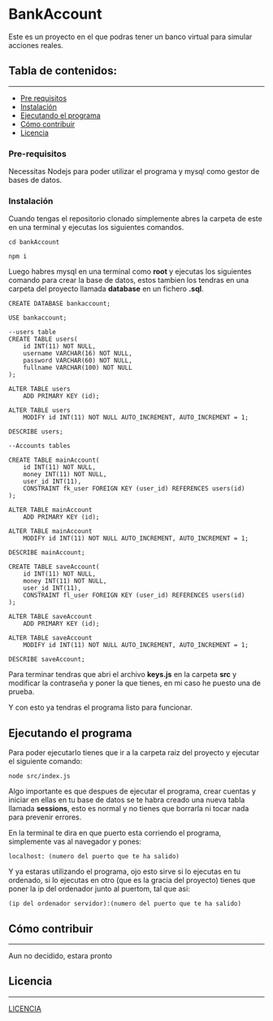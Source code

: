 # BankAccount

Este es un proyecto en el que podras tener un banco virtual para simular acciones reales.

## Tabla de contenidos:
---

- [Pre requisitos](#pre-requisitos)
- [Instalación](#instalación)
- [Ejecutando el programa](#ejecutando-el-programa)
- [Cómo contribuir](#cómo-contribuir)
- [Licencia](#licencia)

### Pre-requisitos

Necessitas Nodejs para poder utilizar el programa y mysql como gestor de bases de datos.

### Instalación

Cuando tengas el repositorio clonado simplemente abres la carpeta de este en una terminal y ejecutas los siguientes comandos.

```
cd bankAccount

npm i
```

Luego habres mysql en una terminal como **root** y ejecutas los siguientes comando para crear la base de datos, estos tambien los tendras en una carpeta del proyecto llamada **database** en un fichero **.sql**.

```
CREATE DATABASE bankaccount;

USE bankaccount;

--users table
CREATE TABLE users(
    id INT(11) NOT NULL,
    username VARCHAR(16) NOT NULL,
    password VARCHAR(60) NOT NULL,
    fullname VARCHAR(100) NOT NULL
);

ALTER TABLE users
    ADD PRIMARY KEY (id);

ALTER TABLE users
    MODIFY id INT(11) NOT NULL AUTO_INCREMENT, AUTO_INCREMENT = 1;

DESCRIBE users;

--Accounts tables

CREATE TABLE mainAccount(
    id INT(11) NOT NULL,
    money INT(11) NOT NULL,
    user_id INT(11),
    CONSTRAINT fk_user FOREIGN KEY (user_id) REFERENCES users(id)
);

ALTER TABLE mainAccount
    ADD PRIMARY KEY (id);

ALTER TABLE mainAccount
    MODIFY id INT(11) NOT NULL AUTO_INCREMENT, AUTO_INCREMENT = 1;

DESCRIBE mainAccount;

CREATE TABLE saveAccount(
    id INT(11) NOT NULL,
    money INT(11) NOT NULL,
    user_id INT(11),
    CONSTRAINT fl_user FOREIGN KEY (user_id) REFERENCES users(id)
);

ALTER TABLE saveAccount
    ADD PRIMARY KEY (id);

ALTER TABLE saveAccount
    MODIFY id INT(11) NOT NULL AUTO_INCREMENT, AUTO_INCREMENT = 1;

DESCRIBE saveAccount;
```

Para terminar tendras que abri el archivo **keys.js** en la carpeta **src** y modificar la contraseña y poner la que tienes, en mi caso he puesto una de prueba.

Y con esto ya tendras el programa listo para funcionar.

## Ejecutando el programa

Para poder ejecutarlo tienes que ir a la carpeta raiz del proyecto y ejecutar el siguiente comando:

```
node src/index.js
```

Algo importante es que despues de ejecutar el programa, crear cuentas y iniciar en ellas en tu base de datos se te habra creado una nueva tabla llamada **sessions**, esto es normal y no tienes que borrarla ni tocar nada para prevenir errores.

En la terminal te dira en que puerto esta corriendo el programa, simplemente vas al navegador y pones:

```
localhost: (numero del puerto que te ha salido)
```

Y ya estaras utilizando el programa, ojo esto sirve si lo ejecutas en tu ordenado, si lo ejecutas en otro (que es la gracia del proyecto) tienes que poner la ip del ordenador junto al puertom, tal que asi:

```
(ip del ordenador servidor):(numero del puerto que te ha salido)
```
## Cómo contribuir
---
Aun no decidido, estara pronto

## Licencia 
---
[LICENCIA](https://github.com/EstiknoD/bankAccount/blob/master/LICENSE.md)
